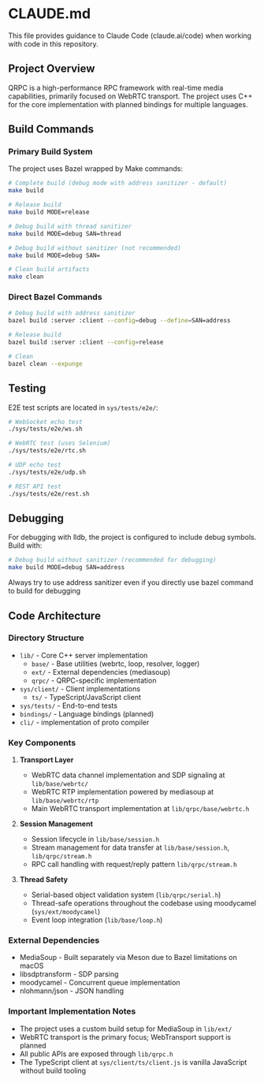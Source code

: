 # CLAUDE.md

This file provides guidance to Claude Code (claude.ai/code) when working with code in this repository.

## Project Overview

QRPC is a high-performance RPC framework with real-time media capabilities, primarily focused on WebRTC transport. The project uses C++ for the core implementation with planned bindings for multiple languages.

## Build Commands

### Primary Build System
The project uses Bazel wrapped by Make commands:

```bash
# Complete build (debug mode with address sanitizer - default)
make build

# Release build
make build MODE=release

# Debug build with thread sanitizer
make build MODE=debug SAN=thread

# Debug build without sanitizer (not recommended)
make build MODE=debug SAN=

# Clean build artifacts
make clean
```

### Direct Bazel Commands
```bash
# Debug build with address sanitizer
bazel build :server :client --config=debug --define=SAN=address

# Release build
bazel build :server :client --config=release

# Clean
bazel clean --expunge
```

## Testing

E2E test scripts are located in `sys/tests/e2e/`:

```bash
# WebSocket echo test
./sys/tests/e2e/ws.sh

# WebRTC test (uses Selenium)
./sys/tests/e2e/rtc.sh

# UDP echo test
./sys/tests/e2e/udp.sh

# REST API test
./sys/tests/e2e/rest.sh
```

## Debugging

For debugging with lldb, the project is configured to include debug symbols. Build with:

```bash
# Debug build without sanitizer (recommended for debugging)
make build MODE=debug SAN=address
```

Always try to use address sanitizer even if you directly use bazel command to build for debugging

## Code Architecture

### Directory Structure
- `lib/` - Core C++ server implementation
  - `base/` - Base utilities (webrtc, loop, resolver, logger)
  - `ext/` - External dependencies (mediasoup)
  - `qrpc/` - QRPC-specific implementation
- `sys/client/` - Client implementations
  - `ts/` - TypeScript/JavaScript client
- `sys/tests/` - End-to-end tests
- `bindings/` - Language bindings (planned)
- `cli/` - implementation of proto compiler

### Key Components

1. **Transport Layer**
   - WebRTC data channel implementation and SDP signaling at `lib/base/webrtc/`
   - WebRTC RTP implementation powered by mediasoup at `lib/base/webrtc/rtp`
   - Main WebRTC transport implementation at `lib/qrpc/base/webrtc.h`

2. **Session Management**
   - Session lifecycle in `lib/base/session.h`
   - Stream management for data transfer at `lib/base/session.h`, `lib/qrpc/stream.h`
   - RPC call handling with request/reply pattern `lib/qrpc/stream.h`

3. **Thread Safety**
   - Serial-based object validation system (`lib/qrpc/serial.h`)
   - Thread-safe operations throughout the codebase using moodycamel (`sys/ext/moodycamel`)
   - Event loop integration (`lib/base/loop.h`)

### External Dependencies
- MediaSoup - Built separately via Meson due to Bazel limitations on macOS
- libsdptransform - SDP parsing
- moodycamel - Concurrent queue implementation
- nlohmann/json - JSON handling

### Important Implementation Notes
- The project uses a custom build setup for MediaSoup in `lib/ext/`
- WebRTC transport is the primary focus; WebTransport support is planned
- All public APIs are exposed through `lib/qrpc.h`
- The TypeScript client at `sys/client/ts/client.js` is vanilla JavaScript without build tooling